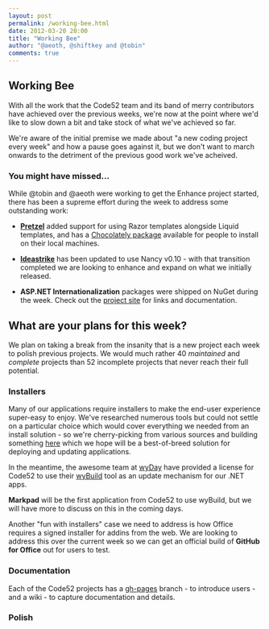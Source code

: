 ```yaml
--- 
layout: post
permalink: /working-bee.html
date: 2012-03-20 20:00
title: "Working Bee"
author: "@aeoth, @shiftkey and @tobin"
comments: true
---
```


## Working Bee

With all the work that the Code52 team and its band of merry contributors have achieved over the previous weeks, we're now at the point where we'd like to slow down a bit and take stock of what we've achieved so far.

We're aware of the initial premise we made about "a new coding project every week" and how a pause goes against it, but we don't want to march onwards to the detriment of the previous good work we've acheived.

### You might have missed...

While @tobin and @aeoth were working to get the Enhance project started, there has been a supreme effort during the week to address some outstanding work:

 - **[Pretzel](http://code52.org/pretzel/)** added support for using Razor templates alongside Liquid templates, and has a [Chocolately package](http://chocolatey.org/packages/pretzel) available for people to install on their local machines.

 - **[Ideastrike](http://code52.org/ideastrike/)** has been updated to use Nancy v0.10 - with that transition completed we are looking to enhance and expand on what we initially released.

 - **ASP.NET Internationalization** packages were shipped on NuGet during the week. Check out the [project site](http://code52.org/aspnet-internationalization) for links and documentation.

## What are your plans for this week?

We plan on taking a break from the insanity that is a new project each week to polish previous projects. We would much rather 40 *maintained* and *complete* projects than 52 incomplete projects that never reach their full potential.

### Installers

Many of our applications require installers to make the end-user experience super-easy to enjoy. We've researched numerous tools but could not settle on a particular choice which would cover everything we needed from an install solution - so we're cherry-picking from various sources and building something [here](https://github.com/xpaulbettsx/NSync) which we hope will be a best-of-breed solution for deploying and updating applications.

In the meantime, the awesome team at [wyDay](http://wyday.com/) have provided a license for Code52 to use their [wyBuild](http://wyday.com/wybuild/) tool as an update mechanism for our .NET apps.

**Markpad** will be the first application from Code52 to use wyBuild, but we will have more to discuss on this in the coming days.

Another "fun with installers" case we need to address is how Office requires a signed installer for  addins from the web. We are looking to address this over the current week so we can get an official build of **GitHub for Office** out for users to test.

### Documentation

Each of the Code52 projects has a [gh-pages](http://pages.github.com/) branch - to introduce users - and a wiki - to capture documentation and details. 

### Polish

